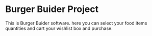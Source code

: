 # Burger Buider Project
This is Burger Buider software. here you can select your food items quantities and cart your wishlist box and purchase.

